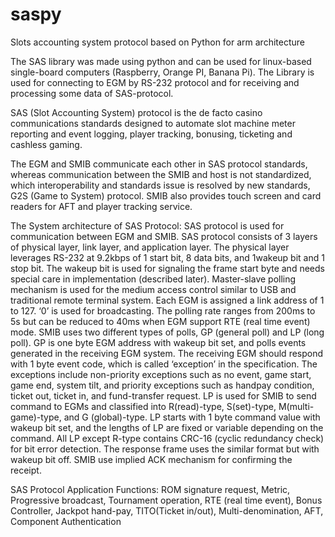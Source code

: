 # saspy
Slots accounting system protocol based on Python for arm architecture

The SAS library was made using python and can be used for linux-based single-board computers (Raspberry, Orange PI, Banana Pi).
The Library is used for connecting to EGM by RS-232 protocol and for receiving and processing some data of SAS-protocol.

SAS  (Slot  Accounting  System)  protocol  is  the  de  facto  casino communications  standards  designed  to  automate  slot  machine  meter  reporting  and event  logging,  player  tracking,  bonusing,  ticketing  and  cashless  gaming. 

The EGM and SMIB communicate each other in SAS protocol standards, whereas  communication  between  the  SMIB  and  host  is  not  standardized,  which interoperability  and  standards  issue  is  resolved  by  new  standards,  G2S  (Game to System)  protocol.  SMIB also  provides touch  screen and  card readers  for AFT  and player tracking service. 

The  System  architecture  of  SAS  Protocol:  SAS  protocol  is used  for  communication between EGM and SMIB. SAS protocol consists of 3 layers of physical layer, link layer, and application layer. The  physical  layer  leverages  RS-232  at  9.2kbps  of  1  start  bit,  8  data  bits,  and 1wakeup bit  and 1 stop bit. The  wakeup bit is used for  signaling the frame start byte and  needs  special  care  in  implementation  (described  later).  Master-slave  polling mechanism  is  used  for  the  medium  access  control  similar  to  USB  and  traditional remote terminal system. Each EGM is assigned a link address of 1 to 127. ‘0’ is used for  broadcasting.  The  polling  rate ranges  from 200ms  to 5s  but can  be reduced  to 40ms when EGM support RTE (real time event) mode.   SMIB uses two different types of polls, GP (general poll) and LP (long poll). GP is one  byte  EGM  address  with  wakeup  bit  set,  and  polls  events  generated  in  the receiving EGM system. The  receiving  EGM  should  respond with 1 byte event code, which is  called  ‘exception’  in  the specification.  The  exceptions include  non-priority exceptions such as no event, game start, game end, system tilt, and priority exceptions such as  handpay condition, ticket out, ticket in,  and  fund-transfer request.  LP  is used for  SMIB  to send  command  to  EGMs and  classified  into  R(read)-type,  S(set)-type, M(multi-game)-type, and G (global)-type. LP starts with 1 byte command value with wakeup bit set, and the lengths of LP are fixed or variable depending on the command. All  LP  except  R-type  contains  CRC-16  (cyclic  redundancy  check)  for  bit  error detection. The  response frame uses the similar format but with wakeup bit off. SMIB use implied ACK mechanism for confirming the receipt. 

SAS Protocol Application Functions: ROM signature request, Metric, Progressive broadcast, Tournament operation, RTE (real time event), Bonus Controller, Jackpot hand-pay, TITO(Ticket in/out), Multi-denomination, AFT, Component Authentication
